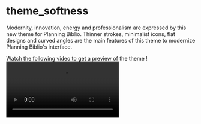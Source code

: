 # theme_softness

Modernity, innovation, energy and professionalism are expressed by this new theme for Planning Biblio.
Thinner strokes, minimalist icons, flat designs and curved angles are the main features of this theme to modernize Planning Biblio's interface.

Watch the following video to get a preview of the theme !
![video](video_demo_020421.mp4)
